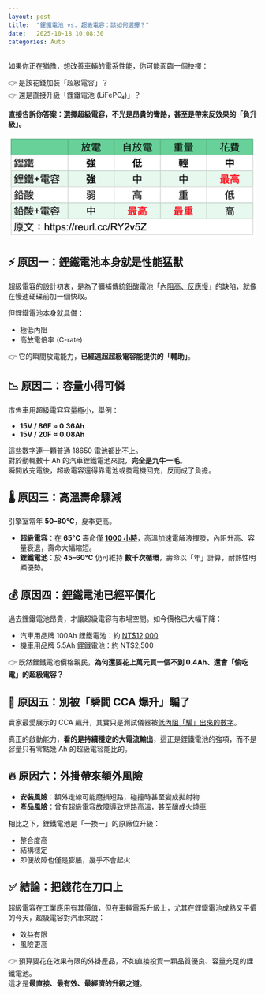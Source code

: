 ```yaml
---
layout: post
title:  "鋰鐵電池 vs. 超級電容：該如何選擇？"
date:   2025-10-18 10:08:30
categories: Auto
---
```



如果你正在猶豫，想改善車輛的電系性能，你可能面臨一個抉擇：

👉 是該花錢加裝「超級電容」？  
👉 還是直接升級「鋰鐵電池 (LiFePO₄)」？

**直接告訴你答案：選擇超級電容，不光是昂貴的彎路，甚至是帶來反效果的「負升級」。**

![小老婆實測結果](/images/supercap_module.png#pic_center)

  
## ⚡ 原因一：鋰鐵電池本身就是性能猛獸

超級電容的設計初衷，是為了彌補傳統鉛酸電池「[內阻高、反應慢](/2025/lithium-vs-lead-analysis.html)」的缺陷，就像在慢速硬碟前加一個快取。

但鋰鐵電池本身就具備：

-   極低內阻
-   高放電倍率 (C-rate)

👉 它的瞬間放電能力，**已經遠超超級電容能提供的「輔助」**。


## 📉 原因二：容量小得可憐

市售車用超級電容容量極小，舉例：

- **15V / 86F ≈ 0.36Ah**  
- **15V / 20F ≈ 0.08Ah**  

這些數字連一顆普通 18650 電池都比不上。  
對於動輒數十 Ah 的汽車鋰鐵電池來說，**完全是九牛一毛**。  
瞬間放完電後，超級電容還得靠電池或發電機回充，反而成了負擔。


## 🌡️ 原因三：高溫壽命驟減  

引擎室常年 **50–80°C**，夏季更高。  

- **超級電容**：在 **65°C** 壽命僅 [**1000 小時**](https://abracon.com/uploads/resources/CN/Supercapacitor-Lifetime-Explained-Chinese.pdf)，高溫加速電解液揮發，內阻升高、容量衰退，壽命大幅縮短。  
- **鋰鐵電池**：於 **45–60°C** 仍可維持 **數千次循環**，壽命以「年」計算，耐熱性明顯優勢。  


## 💰 原因四：鋰鐵電池已經平價化

過去鋰鐵電池昂貴，才讓超級電容有市場空間。如今價格已大幅下降：

-   汽車用品牌 100Ah 鋰鐵電池：約  [NT$12,000](https://www.facebook.com/share/1HUfunrZu2/)
-   機車用品牌 5.5Ah 鋰鐵電池：約 NT$2,500

👉 既然鋰鐵電池價格親民，**為何還要花上萬元買一個不到 0.4Ah、還會「偷吃電」的超級電容？**


## 🧪 原因五：別被「瞬間 CCA 爆升」騙了

賣家最愛展示的 CCA 飆升，其實只是測試儀器被[低內阻「騙」出來的數字](/2025/about-cca.html)。

真正的啟動能力，**看的是持續穩定的大電流輸出**，這正是鋰鐵電池的強項，而不是容量只有零點幾 Ah 的超級電容能比的。


## 🔥 原因六：外掛帶來額外風險

-   **安裝風險**：額外走線可能磨損短路，碰撞時甚至變成拋射物
-   **產品風險**：曾有超級電容故障導致短路高溫，甚至釀成火燒車

相比之下，鋰鐵電池是「一換一」的原廠位升級：

-   整合度高
-   結構穩定
-   即便故障也僅是膨脹，幾乎不會起火


## ✅ 結論：把錢花在刀口上

超級電容在工業應用有其價值，但在車輛電系升級上，尤其在鋰鐵電池成熟又平價的今天，超級電容對汽車來說：

-   效益有限
-   風險更高

👉 預算要花在效果有限的外掛產品，不如直接投資一顆品質優良、容量充足的鋰鐵電池。  
這才是**最直接、最有效、最經濟的升級之道**。
